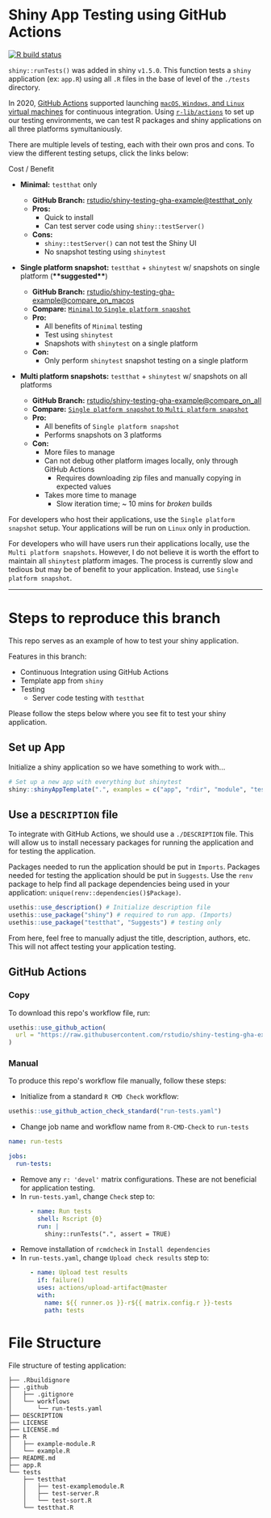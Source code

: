 
# Shiny App Testing using GitHub Actions

<!-- badges: start -->
[![R build status](https://github.com/rstudio/shiny-testing-gha-example/workflows/run-tests/badge.svg)](https://github.com/rstudio/shiny-testing-gha-example/actions)
<!-- badges: end -->

`shiny::runTests()` was added in shiny `v1.5.0`.  This function tests a `shiny` application (ex: `app.R`) using all `.R` files in the base of level of the `./tests` directory.

In 2020, [GitHub Actions](https://github.com/features/actions) supported launching [`macOS`, `Windows`, and `Linux` virtual machines](https://github.com/actions/virtual-environments) for continuous integration. Using [`r-lib/actions`](https://github.com/r-lib/actions) to set up our testing environments, we can test R packages and shiny applications on all three platforms symultaniously.

There are multiple levels of testing, each with their own pros and cons.  To view the different testing setups, click the links below:

Cost / Benefit
* **Minimal:** `testthat` only
  * **GitHub Branch:** [rstudio/shiny-testing-gha-example@testthat_only](https://github.com/rstudio/shiny-testing-gha-example/tree/testthat_only)
  * **Pros:**
    * Quick to install
    * Can test server code using `shiny::testServer()`
  * **Cons:**
    * `shiny::testServer()` can not test the Shiny UI
    * No snapshot testing using `shinytest`

* **Single platform snapshot:** `testthat` + `shinytest` w/ snapshots on single platform (**\*\*suggested\*\***)
  * **GitHub Branch:** [rstudio/shiny-testing-gha-example@compare_on_macos](https://github.com/rstudio/shiny-testing-gha-example/tree/compare_on_macos)
  * **Compare:** [`Minimal` to `Single platform snapshot`](https://github.com/rstudio/shiny-testing-gha-example/compare/testthat_only...compare_on_macos)
  * **Pro:**
    * All benefits of `Minimal` testing
    * Test using `shinytest`
    * Snapshots with `shinytest` on a single platform
  * **Con:**
    * Only perform `shinytest` snapshot testing on a single platform

* **Multi platform snapshots:** `testthat` + `shinytest` w/ snapshots on all platforms
  * **GitHub Branch:** [rstudio/shiny-testing-gha-example@compare_on_all](https://github.com/rstudio/shiny-testing-gha-example/tree/compare_on_all)
  * **Compare:** [`Single platform snapshot` to `Multi platform snapshot`](https://github.com/rstudio/shiny-testing-gha-example/compare/compare_on_macos...compare_on_all)
  * **Pro:**
    * All benefits of `Single platform snapshot`
    * Performs snapshots on 3 platforms
  * **Con:**
    * More files to manage
    * Can not debug other platform images locally, only through GitHub Actions
      * Requires downloading zip files and manually copying in expected values
    * Takes more time to manage
      * Slow iteration time; ~ 10 mins for *broken* builds


For developers who host their applications, use the `Single platform snapshot` setup.  Your applications will be run on `Linux` only in production.

For developers who will have users run their applications locally, use the `Multi platform snapshots`. However, I do not believe it is worth the effort to maintain all `shinytest` platform images. The process is currently slow and tedious but may be of benefit to your application.  Instead, use `Single platform snapshot`.

----------------------------


# Steps to reproduce this branch

This repo serves as an example of how to test your shiny application.

Features in this branch:
* Continuous Integration using GitHub Actions
* Template app from `shiny`
* Testing
  * Server code testing with `testthat`

Please follow the steps below where you see fit to test your shiny application.

## Set up App

Initialize a shiny application so we have something to work with...

```r
# Set up a new app with everything but shinytest
shiny::shinyAppTemplate(".", examples = c("app", "rdir", "module", "testthat"))
```


## Use a `DESCRIPTION` file

To integrate with GitHub Actions, we should use a `./DESCRIPTION` file. This will allow us to install necessary packages for running the application and for testing the application.

Packages needed to run the application should be put in `Imports`.  Packages needed for testing the application should be put in `Suggests`.  Use the `renv` package to help find all package dependencies being used in your application: `unique(renv::dependencies()$Package)`.


```r
usethis::use_description() # Initialize description file
usethis::use_package("shiny") # required to run app. (Imports)
usethis::use_package("testthat", "Suggests") # testing only
```

From here, feel free to manually adjust the title, description, authors, etc. This will not affect testing your application testing.

## GitHub Actions

### Copy

To download this repo's workflow file, run:

```r
usethis::use_github_action(
  url = "https://raw.githubusercontent.com/rstudio/shiny-testing-gha-example/testthat_only/.github/workflows/run-tests.yaml"
)
```

### Manual

To produce this repo's workflow file manually, follow these steps:

* Initialize from a standard `R CMD Check` workflow:
```r
usethis::use_github_action_check_standard("run-tests.yaml")
```
* Change job name and workflow name from `R-CMD-Check` to `run-tests`
```yaml
name: run-tests

jobs:
  run-tests:
```
* Remove any `r: 'devel'` matrix configurations. These are not beneficial for application testing.
* In `run-tests.yaml`, change `Check` step to:
```yaml
      - name: Run tests
        shell: Rscript {0}
        run: |
          shiny::runTests(".", assert = TRUE)
```
* Remove installation of `rcmdcheck` in `Install dependencies`
* In `run-tests.yaml`, change `Upload check results` step to:
```yaml
      - name: Upload test results
        if: failure()
        uses: actions/upload-artifact@master
        with:
          name: ${{ runner.os }}-r${{ matrix.config.r }}-tests
          path: tests
```

# File Structure

File structure of testing application:


<!-- tree -a -I ".git|.DS_Store" -->
```
├── .Rbuildignore
├── .github
│   ├── .gitignore
│   └── workflows
│       └── run-tests.yaml
├── DESCRIPTION
├── LICENSE
├── LICENSE.md
├── R
│   ├── example-module.R
│   └── example.R
├── README.md
├── app.R
└── tests
    ├── testthat
    │   ├── test-examplemodule.R
    │   ├── test-server.R
    │   └── test-sort.R
    └── testthat.R
```
